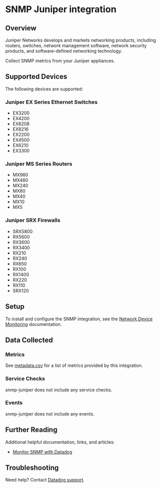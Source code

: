 # SNMP Juniper integration

## Overview

Juniper Networks develops and markets networking products, including routers, switches, network management software, network security products, and software-defined networking technology.

Collect SNMP metrics from your Juniper appliances.

## Supported Devices

The following devices are supported:

### Juniper EX Series Ethernet Switches

* EX3200
* EX4200
* EX8208
* EX8216
* EX2200
* EX4500
* EX6210
* EX3300

### Juniper MS Series Routers

* MX960
* MX480
* MX240
* MX80
* MX40
* MX10
* MX5

### Juniper SRX Firewalls

* SRX5800
* RX5600
* RX3600
* RX3400
* RX210
* RX240
* RX650
* RX100
* RX1400
* RX220
* RX110
* SRX120

## Setup

To install and configure the SNMP integration, see the [Network Device Monitoring][1] documentation.

## Data Collected

### Metrics

See [metadata.csv][2] for a list of metrics provided by this integration.

### Service Checks

snmp-juniper does not include any service checks.

### Events

snmp-juniper does not include any events.

## Further Reading

Additional helpful documentation, links, and articles:

* [Monitor SNMP with Datadog][3]

## Troubleshooting

Need help? Contact [Datadog support][4].

[1]: https://docs.datadoghq.com/network_performance_monitoring/devices/setup
[2]: https://github.com/DataDog/integrations-core/blob/master/snmp_juniper/metadata.csv
[3]: https://www.datadoghq.com/blog/monitor-snmp-with-datadog/
[4]: https://docs.datadoghq.com/help/
